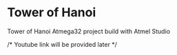 # Tower of Hanoi
Tower of Hanoi Atmega32 project build with Atmel Studio

/*
Youtube link will be provided later
*/
